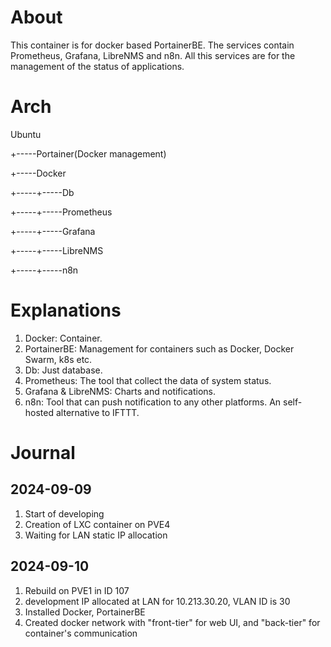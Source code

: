 # About

This container is for docker based PortainerBE. The services contain Prometheus, Grafana, LibreNMS and n8n. All this services are for the management of the status of applications.

# Arch

Ubuntu

+-----Portainer(Docker management)

+-----Docker

+-----+-----Db

+-----+-----Prometheus

+-----+-----Grafana

+-----+-----LibreNMS

+-----+-----n8n

# Explanations

1. Docker: Container.
2. PortainerBE: Management for containers such as Docker, Docker Swarm, k8s etc.
3. Db: Just database.
4. Prometheus: The tool that collect the data of system status.
5. Grafana & LibreNMS: Charts and notifications.
6. n8n: Tool that can push notification to any other platforms. An self-hosted alternative to IFTTT.



# Journal

## 2024-09-09

1. Start of developing
2. Creation of LXC container on PVE4
3. Waiting for LAN static IP allocation

## 2024-09-10

1. Rebuild on PVE1 in ID 107
2. development IP allocated at LAN for 10.213.30.20, VLAN ID is 30
3. Installed Docker, PortainerBE
4. Created docker network with "front-tier" for web UI, and "back-tier" for container's communication

